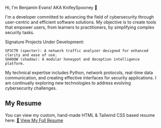 Hi, I'm Benjamin Evans! AKA KnifeySpooney 👋

 I'm a developer committed to advancing the field of cybersecurity through user-centric and efficient software solutions. My objective is to create tools that empower users, from learners to practitioners, by simplifying complex security tasks.

Signature Projects Under Development:

    SP3CTR (specter): A network traffic analyzer designed for enhanced clarity and ease of use. 
    SH4DOW (shadow): A modular honeypot and deception intelligence platform.

My technical expertise includes Python, network protocols, real-time data communication, and creating effective interfaces for security applications. I am continually exploring new technologies to address evolving cybersecurity challenges.

## My Resume
You can view my custom, hand-made HTML & Tailwind CSS based resume here: 
[📄 View My Full Resume](https://knifeyspooney.github.io/)
